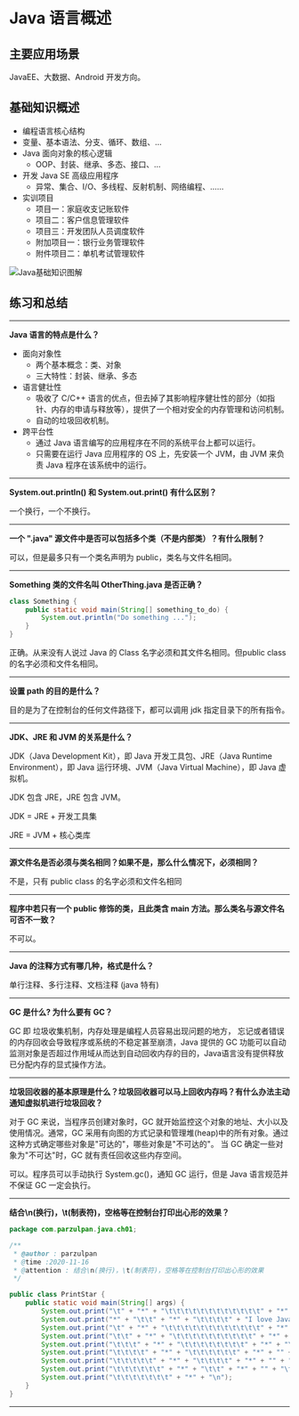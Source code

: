 # Java 语言概述

## 主要应用场景

JavaEE、大数据、Android 开发方向。

## 基础知识概述

* 编程语言核心结构
* 变量、基本语法、分支、循环、数组、…
* Java 面向对象的核心逻辑
  * OOP、封装、继承、多态、接口、…
* 开发 Java SE 高级应用程序
  * 异常、集合、I/O、多线程、反射机制、网络编程、……
* 实训项目
  * 项目一：家庭收支记账软件
  * 项目二：客户信息管理软件
  * 项目三：开发团队人员调度软件
  * 附加项目一：银行业务管理软件
  * 附件项目二：单机考试管理软件

![Java基础知识图解](../../resources/Java基础知识图解.png)

## 练习和总结

---
**Java 语言的特点是什么？**

* 面向对象性
  * 两个基本概念：类、对象
  * 三大特性：封装、继承、多态
* 语言健壮性
  * 吸收了 C/C++ 语言的优点，但去掉了其影响程序健壮性的部分（如指针、内存的申请与释放等），提供了一个相对安全的内存管理和访问机制。
  * 自动的垃圾回收机制。
* 跨平台性
  * 通过 Java 语言编写的应用程序在不同的系统平台上都可以运行。
  * 只需要在运行 Java 应用程序的 OS 上，先安装一个 JVM，由 JVM 来负责 Java 程序在该系统中的运行。

---

**System.out.println() 和 System.out.print() 有什么区别？**

一个换行，一个不换行。

---

**一个 ".java" 源文件中是否可以包括多个类（不是内部类）？有什么限制？**

可以，但是最多只有一个类名声明为 public，类名与文件名相同。

---

**Something 类的文件名叫 OtherThing.java 是否正确？**

```java
class Something {
    public static void main(String[] something_to_do) {
        System.out.println("Do something ...");
    }
}
```

正确。从来没有人说过 Java 的 Class 名字必须和其文件名相同。但public class 的名字必须和文件名相同。

---

**设置 path 的目的是什么？**

目的是为了在控制台的任何文件路径下，都可以调用 jdk 指定目录下的所有指令。

---

**JDK、JRE 和 JVM 的关系是什么？**

JDK（Java Development Kit），即 Java 开发工具包、JRE（Java Runtime Environment），即 Java 运行环境、JVM（Java Virtual Machine），即 Java 虚拟机。

JDK 包含 JRE，JRE 包含 JVM。

JDK = JRE + 开发工具集

JRE = JVM + 核心类库

---

**源文件名是否必须与类名相同？如果不是，那么什么情况下，必须相同？**

不是，只有 public class 的名字必须和文件名相同

---

**程序中若只有一个 public 修饰的类，且此类含 main 方法。那么类名与源文件名可否不一致？**

不可以。

---

**Java 的注释方式有哪几种，格式是什么？**

单行注释、多行注释、文档注释 (java 特有)

---

**GC 是什么? 为什么要有 GC？**

GC 即 垃圾收集机制，内存处理是编程人员容易出现问题的地方，
忘记或者错误的内存回收会导致程序或系统的不稳定甚至崩溃，Java 提供的 GC 功能可以自动监测对象是否超过作用域从而达到自动回收内存的目的，Java语言没有提供释放已分配内存的显式操作方法。

---

**垃圾回收器的基本原理是什么？垃圾回收器可以马上回收内存吗？有什么办法主动通知虚拟机进行垃圾回收？**

对于 GC 来说，当程序员创建对象时，GC 就开始监控这个对象的地址、大小以及使用情况。通常，GC 采用有向图的方式记录和管理堆(heap)中的所有对象。通过这种方式确定哪些对象是"可达的"，哪些对象是"不可达的"。
当 GC 确定一些对象为"不可达"时，GC 就有责任回收这些内存空间。

可以。程序员可以手动执行 System.gc()，通知 GC 运行，但是 Java 语言规范并不保证 GC 一定会执行。

---

**结合\n(换行)，\t(制表符)，空格等在控制台打印出心形的效果？**

```java
package com.parzulpan.java.ch01;

/**
 * @author : parzulpan
 * @time :2020-11-16
 * @attention : 结合\n(换行)，\t(制表符)，空格等在控制台打印出心形的效果
 */

public class PrintStar {
    public static void main(String[] args) {
        System.out.print("\t" + "*" + "\t\t\t\t\t\t\t\t\t\t\t\t" + "*" + "\t" + "\n");
        System.out.print("*" + "\t\t" + "*" + "\t\t\t\t" + "I love Java" + "\t\t\t\t" + "*" + "\t\t" + "*" + "\n");
        System.out.print("\t" + "*" + "\t\t\t\t\t\t\t\t\t\t\t\t" + "*" + "\t" + "\n");
        System.out.print("\t\t" + "*" + "\t\t\t\t\t\t\t\t\t\t" + "*" + "\t\t" + "\n");
        System.out.print("\t\t\t" + "*" + "\t\t\t\t\t\t\t\t" + "*" + "\t" + "\n");
        System.out.print("\t\t\t\t" + "*" + "\t\t\t\t\t\t" + "*" + "" + "\t" + "\n");
        System.out.print("\t\t\t\t\t" + "*" + "\t\t\t\t" + "*" + "" + "\t\t" + "\n");
        System.out.print("\t\t\t\t\t\t" + "*" + "\t\t" + "*" + "" + "\t\t" + "\n");
        System.out.print("\t\t\t\t\t\t\t" + "*" + "\n");
    }
}

```

---
